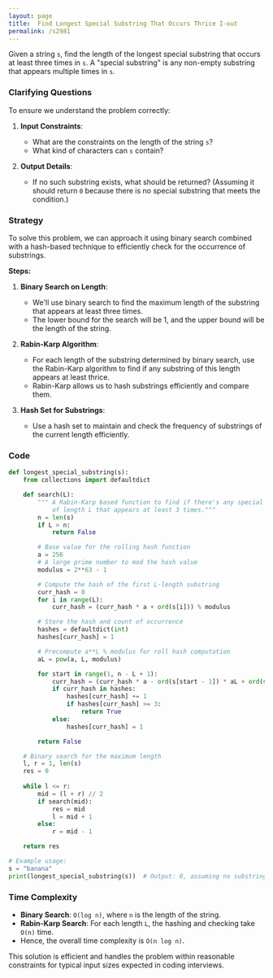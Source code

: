 ```yaml
---
layout: page
title:  Find Longest Special Substring That Occurs Thrice I-out
permalink: /s2981
---
```


Given a string `s`, find the length of the longest special substring that occurs at least three times in `s`. A "special substring" is any non-empty substring that appears multiple times in `s`.

### Clarifying Questions

To ensure we understand the problem correctly:

1. **Input Constraints**:
   - What are the constraints on the length of the string `s`?
   - What kind of characters can `s` contain?

2. **Output Details**:
   - If no such substring exists, what should be returned? (Assuming it should return `0` because there is no special substring that meets the condition.)

### Strategy

To solve this problem, we can approach it using binary search combined with a hash-based technique to efficiently check for the occurrence of substrings.

**Steps:**

1. **Binary Search on Length**:
   - We'll use binary search to find the maximum length of the substring that appears at least three times.
   - The lower bound for the search will be 1, and the upper bound will be the length of the string.

2. **Rabin-Karp Algorithm**:
   - For each length of the substring determined by binary search, use the Rabin-Karp algorithm to find if any substring of this length appears at least thrice.
   - Rabin-Karp allows us to hash substrings efficiently and compare them.

3. **Hash Set for Substrings**:
   - Use a hash set to maintain and check the frequency of substrings of the current length efficiently.

### Code

```python
def longest_special_substring(s):
    from collections import defaultdict

    def search(L):
        """ A Rabin-Karp based function to find if there's any special substring 
            of length L that appears at least 3 times."""
        n = len(s)
        if L > n:
            return False

        # Base value for the rolling hash function
        a = 256
        # A large prime number to mod the hash value
        modulus = 2**63 - 1

        # Compute the hash of the first L-length substring
        curr_hash = 0
        for i in range(L):
            curr_hash = (curr_hash * a + ord(s[i])) % modulus

        # Store the hash and count of occurrence
        hashes = defaultdict(int)
        hashes[curr_hash] = 1

        # Precompute a**L % modulus for roll hash computation
        aL = pow(a, L, modulus)

        for start in range(1, n - L + 1):
            curr_hash = (curr_hash * a - ord(s[start - 1]) * aL + ord(s[start + L - 1])) % modulus
            if curr_hash in hashes:
                hashes[curr_hash] += 1
                if hashes[curr_hash] >= 3:
                    return True
            else:
                hashes[curr_hash] = 1

        return False

    # Binary search for the maximum length
    l, r = 1, len(s)
    res = 0
    
    while l <= r:
        mid = (l + r) // 2
        if search(mid):
            res = mid
            l = mid + 1
        else:
            r = mid - 1

    return res

# Example usage:
s = "banana"
print(longest_special_substring(s))  # Output: 0, assuming no substring occurs thrice in "banana"
```

### Time Complexity

- **Binary Search**: `O(log n)`, where `n` is the length of the string.
- **Rabin-Karp Search**: For each length `L`, the hashing and checking take `O(n)` time.
- Hence, the overall time complexity is `O(n log n)`.

This solution is efficient and handles the problem within reasonable constraints for typical input sizes expected in coding interviews.